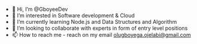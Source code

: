 - 👋 Hi, I’m @GboyeeDev
- 👀 I’m interested in Software development & Cloud
- 🌱 I’m currently learning Node.js and Data Structures and Algorithm
- 💞️ I’m looking to collaborate with experts in form of entry level positions
- 📫 How to reach me - reach on my email olugboyega.ojelabi@gmail.com

<!---
GboyeeDev/GboyeeDev is a ✨ special ✨ repository because its `README.md` (this file) appears on your GitHub profile.
You can click the Preview link to take a look at your changes.
--->
